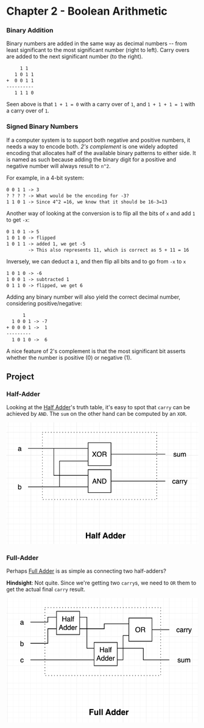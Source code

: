 # Chapter 2 - Boolean Arithmetic

### Binary Addition

Binary numbers are added in the same way as decimal numbers -- from least significant to the most significant number (right to left). Carry overs are added to the next significant number (to the right).

```
     1 1
   1 0 1 1
+  0 0 1 1
----------
   1 1 1 0
```

Seen above is that `1 + 1 = 0` with a carry over of `1`, and `1 + 1 + 1 = 1` with a carry over of `1`.

### Signed Binary Numbers

If a computer system is to support both negative and positive numbers, it needs a way to encode both. _2's complement_ is one widely adopted encoding that allocates half of the available binary patterns to either side. It is named as such because adding the binary digit for a positive and negative number will always result to `n^2`. 

For example, in a 4-bit system:

```
0 0 1 1 -> 3
? ? ? ? -> What would be the encoding for -3?
1 1 0 1 -> Since 4^2 =16, we know that it should be 16-3=13
```

Another way of looking at the conversion is to flip all the bits of `x` and add `1` to get `-x`:

```
0 1 0 1 -> 5
1 0 1 0 -> flipped
1 0 1 1 -> added 1, we get -5
        -> This also represents 11, which is correct as 5 + 11 = 16
```

Inversely, we can  deduct a `1`, and then flip all bits and to go from `-x` to `x`

```
1 0 1 0 -> -6
1 0 0 1 -> subtracted 1
0 1 1 0 -> flipped, we get 6
```

Adding any binary number will also yield the correct decimal number, considering positive/negative:

```
      1
  1 0 0 1 -> -7
+ 0 0 0 1 ->  1
---------
  1 0 1 0 ->  6
```

A nice feature of 2's complement is that the most significant bit asserts whether the number is positive (0) or negative (1).

## Project

### Half-Adder

Looking at the [Half Adder](./HalfAdder.hdl)'s truth table, it's easy to spot that `carry` can be achieved by `AND`. The `sum` on the other hand can be computed by an `XOR`.

![](./img/half-adder.png)

### Full-Adder

Perhaps [Full Adder](./FullAdder.hdl) is as simple as connecting two half-adders?

**Hindsight**: Not quite. Since we're getting two `carry`s, we need to `OR` them to get the actual final `carry` result.

![](./img/full-adder.png)
